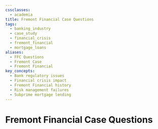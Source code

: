 ```yaml
---
cssclasses:
  - academia
title: Fremont Financial Case Questions
tags:
  - banking_industry
  - case_study
  - financial_crisis
  - fremont_financial
  - mortgage_loans
aliases:
  - FFC Questions
  - Fremont Case
  - Fremont Financial
key_concepts:
  - Bank regulatory issues
  - Financial crisis impact
  - Fremont Financial history
  - Risk management failures
  - Subprime mortgage lending
---
```


# Fremont Financial Case Questions
